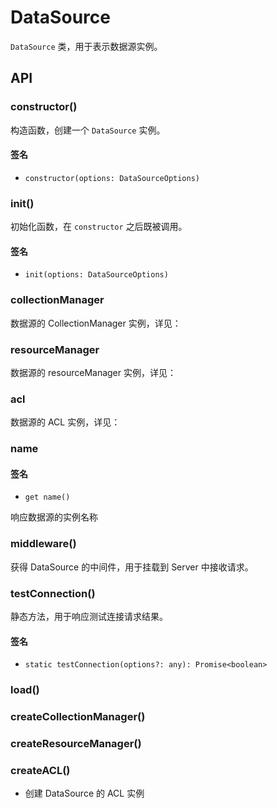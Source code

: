 # DataSource

`DataSource` 类，用于表示数据源实例。

## API

### constructor()

构造函数，创建一个 `DataSource` 实例。

#### 签名

- `constructor(options: DataSourceOptions)`

### init() 

初始化函数，在 `constructor` 之后既被调用。

#### 签名

- `init(options: DataSourceOptions)`

### collectionManager

数据源的 CollectionManager 实例，详见：

### resourceManager

数据源的 resourceManager 实例，详见：

### acl

数据源的 ACL 实例，详见：

### name

#### 签名

- `get name()`

响应数据源的实例名称

### middleware()

获得 DataSource 的中间件，用于挂载到 Server 中接收请求。

### testConnection()

静态方法，用于响应测试连接请求结果。

#### 签名

- `static testConnection(options?: any): Promise<boolean>`

### load()

### createCollectionManager()

### createResourceManager()

### createACL()

- 创建 DataSource 的 ACL 实例

